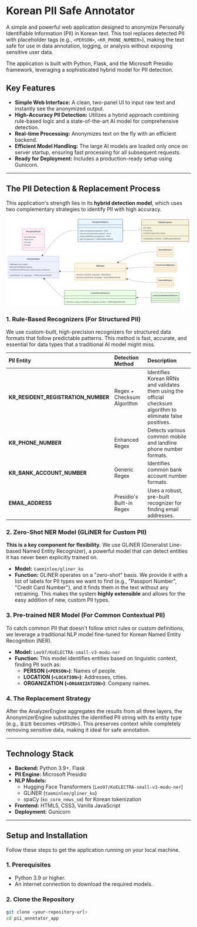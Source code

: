 # Korean PII Safe Annotator

A simple and powerful web application designed to anonymize Personally Identifiable Information (PII) in Korean text. This tool replaces detected PII with placeholder tags (e.g., `<PERSON>`, `<KR_PHONE_NUMBER>`), making the text safe for use in data annotation, logging, or analysis without exposing sensitive user data.

The application is built with Python, Flask, and the Microsoft Presidio framework, leveraging a sophisticated hybrid model for PII detection.


## Key Features

-   **Simple Web Interface:** A clean, two-panel UI to input raw text and instantly see the anonymized output.
-   **High-Accuracy PII Detection:** Utilizes a hybrid approach combining rule-based logic and a state-of-the-art AI model for comprehensive detection.
-   **Real-time Processing:** Anonymizes text on the fly with an efficient backend.
-   **Efficient Model Handling:** The large AI models are loaded only once on server startup, ensuring fast processing for all subsequent requests.
-   **Ready for Deployment:** Includes a production-ready setup using Gunicorn.

---

## The PII Detection & Replacement Process

This application's strength lies in its **hybrid detection model**, which uses two complementary strategies to identify PII with high accuracy.

![App Screenshot](./asset/process.png)

### 1. Rule-Based Recognizers (For Structured PII)

We use custom-built, high-precision recognizers for structured data formats that follow predictable patterns. This method is fast, accurate, and essential for data types that a traditional AI model might miss.

| PII Entity | Detection Method | Description |
| :--- | :--- | :--- |
| **KR_RESIDENT_REGISTRATION_NUMBER** | Regex + Checksum Algorithm | Identifies Korean RRNs and validates them using the official checksum algorithm to eliminate false positives. |
| **KR_PHONE_NUMBER** | Enhanced Regex | Detects various common mobile and landline phone number formats. |
| **KR_BANK_ACCOUNT_NUMBER** | Generic Regex | Identifies common bank account number formats. |
| **EMAIL_ADDRESS** | Presidio's Built-in Regex | Uses a robust, pre-built recognizer for finding email addresses. |

### 2. Zero-Shot NER Model (GLiNER for Custom PII)

**This is a key component for flexibility.** We use GLiNER (Generalist Line-based Named Entity Recognizer), a powerful model that can detect entities it has never been explicitly trained on.

-   **Model:** `taeminlee/gliner_ko`
-   **Function:** GLiNER operates on a "zero-shot" basis. We provide it with a list of labels for PII types we want to find (e.g., "Passport Number", "Credit Card Number"), and it finds them in the text without any retraining. This makes the system **highly extensible** and allows for the easy addition of new, custom PII types.

### 3. Pre-trained NER Model (For Common Contextual PII)

To catch common PII that doesn't follow strict rules or custom definitions, we leverage a traditional NLP model fine-tuned for Korean Named Entity Recognition (NER).

-   **Model:** `Leo97/KoELECTRA-small-v3-modu-ner`
-   **Function:** This model identifies entities based on linguistic context, finding PII such as:
    -   **PERSON (`<PERSON>`)**: Names of people.
    -   **LOCATION (`<LOCATION>`)**: Addresses, cities.
    -   **ORGANIZATION (`<ORGANIZATION>`)**: Company names.

### 4. The Replacement Strategy

After the AnalyzerEngine aggregates the results from all three layers, the AnonymizerEngine substitutes the identified PII string with its entity type (e.g., `홍길동` becomes `<PERSON>`). This preserves context while completely removing sensitive data, making it ideal for safe annotation.

---

## Technology Stack

-   **Backend:** Python 3.9+, Flask
-   **PII Engine:** Microsoft Presidio
-   **NLP Models:**
    -   Hugging Face Transformers (`Leo97/KoELECTRA-small-v3-modu-ner`)
    -   GLiNER (`taeminlee/gliner_ko`)
    -   spaCy (`ko_core_news_sm`) for Korean tokenization
-   **Frontend:** HTML5, CSS3, Vanilla JavaScript
-   **Deployment:** Gunicorn

---

## Setup and Installation

Follow these steps to get the application running on your local machine.

### 1. Prerequisites

-   Python 3.9 or higher.
-   An internet connection to download the required models.

### 2. Clone the Repository

```bash
git clone <your-repository-url>
cd pii_annotator_app
